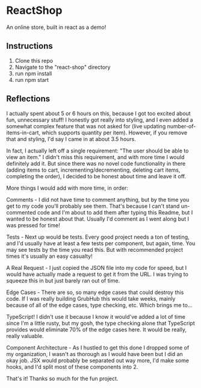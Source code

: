# ReactShop
An online store, built in react as a demo!

## Instructions
1. Clone this repo
2. Navigate to the "react-shop" directory
3. run npm install
4. run npm start

## Reflections
I actually spent about 5 or 6 hours on this, because I got too excited about fun, unnecessary stuff! I honestly got really into styling, and I even added a somewhat complex feature that was not asked for (live updating number-of-items-in-cart, which supports quantity per item). However, if you remove that and styling, I'd say I came in at about 3.5 hours.

In fact, I actually left off a single requirement: "The user should be able to view an item." I didn't miss this requirement, and with more time I would definitely add it. But since there was no novel code functionality in there (adding items to cart, incrementing/decrementing, deleting cart items, completing the order), I decided to be honest about time and leave it off.

More things I would add with more time, in order:

Comments - I did not have time to comment anything, but by the time you get to my code you'll probably see them. That's because I can't stand un-commented code and I'm about to add them after typing this Readme, but I wanted to be honest about that. Usually I'd comment as I went along but I was pressed for time!

Tests - Next up would be tests. Every good project needs a ton of testing, and I'd usually have at least a few tests per component, but again, time. You may see tests by the time you read this. But with recommended project times it's usually an easy casualty!

A Real Request - I just copied the JSON file into my code for speed, but I would have actually made a request to get it from the URL. I was trying to squeeze this in but just barely ran out of time.

Edge Cases - There are so, so many edge cases that could destroy this code. If I was really building GrubHub this would take weeks, mainly because of all of the edge cases, type checking, etc. Which brings me to...

TypeScript! I didn't use it because I know it would've added a lot of time since I'm a little rusty, but my gosh, the type checking alone that TypeScript provides would eliminate 70% of the edge cases here. It would be really, really valuable.

Component Architecture - As I hustled to get this done I dropped some of my organization, I wasn't as thorough as I would have been but I did an okay job. JSX would probably be separated out way more, I'd make some hooks, and I'd split most of these components into 2.

That's it! Thanks so much for the fun project.
